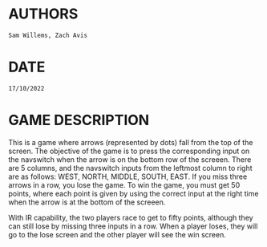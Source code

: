 # AUTHORS
    Sam Willems, Zach Avis
# DATE
    17/10/2022

# GAME DESCRIPTION
This is a game where arrows (represented by dots) fall from the top of the screen. The objective of the game is to press the corresponding input on the navswitch when the arrow is on the bottom row of the screeen. There are 5 columns, and the navswitch inputs from the leftmost column to right are as follows: WEST, NORTH, MIDDLE, SOUTH, EAST. If you miss three arrows in a row, you lose the game. To win the game, you must get 50 points, where each point is given by using the correct input at the right time when the arrow is at the bottom of the screeen.

With IR capability, the two players race to get to fifty points, although they can still lose by missing three inputs in a row. When a player loses, they will go to the lose screen and the other player will see the win screen.
